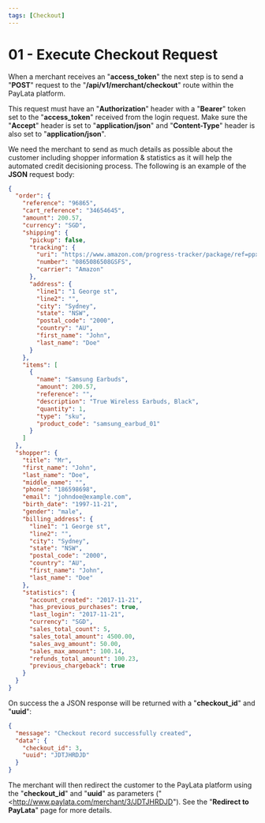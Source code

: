 ```yaml
---
tags: [Checkout]
---
```


# 01 - Execute Checkout Request

When a merchant receives an "**access_token**" the next step is to send a "**POST**" request to the "**/api/v1/merchant/checkout**" route within the PayLata platform.

This request must have an "**Authorization**" header with a "**Bearer**" token set to the "**access_token**" received from the login request. Make sure the "**Accept**" header is set to "**application/json**" and "**Content-Type**" header is also set to "**application/json**".

We need the merchant to send as much details as possible about the customer including shopper information & statistics as it will help the automated credit decisioning process. The following is an example of the **JSON** request body:

```json
{
  "order": {
    "reference": "96865",
    "cart_reference": "34654645",
    "amount": 200.57,
    "currency": "SGD",
    "shipping": {
      "pickup": false,
      "tracking": {
        "uri": "https://www.amazon.com/progress-tracker/package/ref=ppx_yo_dt_b_track00",
        "number": "0865086508GSFS",
        "carrier": "Amazon"
      },
      "address": {
        "line1": "1 George st",
        "line2": "",
        "city": "Sydney",
        "state": "NSW",
        "postal_code": "2000",
        "country": "AU",
        "first_name": "John",
        "last_name": "Doe"
      }
    },
    "items": [
      {
        "name": "Samsung Earbuds",
        "amount": 200.57,
        "reference": "",
        "description": "True Wireless Earbuds, Black",
        "quantity": 1,
        "type": "sku",
        "product_code": "samsung_earbud_01"
      }
    ]
  },
  "shopper": {
    "title": "Mr",
    "first_name": "John",
    "last_name": "Doe",
    "middle_name": "",
    "phone": "186598698",
    "email": "johndoe@example.com",
    "birth_date": "1997-11-21",
    "gender": "male",
    "billing_address": {
      "line1": "1 George st",
      "line2": "",
      "city": "Sydney",
      "state": "NSW",
      "postal_code": "2000",
      "country": "AU",
      "first_name": "John",
      "last_name": "Doe"
    },
    "statistics": {
      "account_created": "2017-11-21",
      "has_previous_purchases": true,
      "last_login": "2017-11-21",
      "currency": "SGD",
      "sales_total_count": 5,
      "sales_total_amount": 4500.00,
      "sales_avg_amount": 50.00,
      "sales_max_amount": 100.14,
      "refunds_total_amount": 100.23,
      "previous_chargeback": true
    }
  }
}
```

On success the a JSON response will be returned with a "**checkout_id**" and "**uuid**":

```json
{
  "message": "Checkout record successfully created",
  "data": {
    "checkout_id": 3,
    "uuid": "JDTJHRDJD"
  }
}
```

The merchant will then redirect the customer to the PayLata platform using the "**checkout_id**" and "**uuid**" as parameters ("<http://www.paylata.com/merchant/3/JDTJHRDJD"). See the "**Redirect to PayLata**" page for more details.
